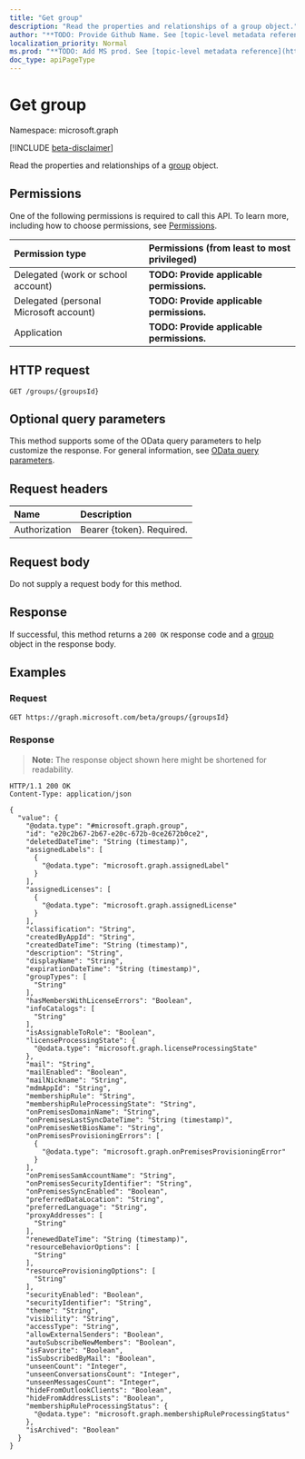 ```yaml
---
title: "Get group"
description: "Read the properties and relationships of a group object."
author: "**TODO: Provide Github Name. See [topic-level metadata reference](https://msgo.azurewebsites.net/add/document/guidelines/metadata.html#topic-level-metadata)**"
localization_priority: Normal
ms.prod: "**TODO: Add MS prod. See [topic-level metadata reference](https://msgo.azurewebsites.net/add/document/guidelines/metadata.html#topic-level-metadata)**"
doc_type: apiPageType
---
```


# Get group
Namespace: microsoft.graph

[!INCLUDE [beta-disclaimer](../../includes/beta-disclaimer.md)]

Read the properties and relationships of a [group](../resources/group.md) object.

## Permissions
One of the following permissions is required to call this API. To learn more, including how to choose permissions, see [Permissions](/graph/permissions-reference).

|Permission type|Permissions (from least to most privileged)|
|:---|:---|
|Delegated (work or school account)|**TODO: Provide applicable permissions.**|
|Delegated (personal Microsoft account)|**TODO: Provide applicable permissions.**|
|Application|**TODO: Provide applicable permissions.**|

## HTTP request

<!-- {
  "blockType": "ignored"
}
-->
``` http
GET /groups/{groupsId}
```

## Optional query parameters
This method supports some of the OData query parameters to help customize the response. For general information, see [OData query parameters](/graph/query-parameters).

## Request headers
|Name|Description|
|:---|:---|
|Authorization|Bearer {token}. Required.|

## Request body
Do not supply a request body for this method.

## Response

If successful, this method returns a `200 OK` response code and a [group](../resources/group.md) object in the response body.

## Examples

### Request
<!-- {
  "blockType": "request",
  "name": "get_group"
}
-->
``` http
GET https://graph.microsoft.com/beta/groups/{groupsId}
```


### Response
>**Note:** The response object shown here might be shortened for readability.
<!-- {
  "blockType": "response",
  "truncated": true,
  "@odata.type": "microsoft.graph.group"
}
-->
``` http
HTTP/1.1 200 OK
Content-Type: application/json

{
  "value": {
    "@odata.type": "#microsoft.graph.group",
    "id": "e20c2b67-2b67-e20c-672b-0ce2672b0ce2",
    "deletedDateTime": "String (timestamp)",
    "assignedLabels": [
      {
        "@odata.type": "microsoft.graph.assignedLabel"
      }
    ],
    "assignedLicenses": [
      {
        "@odata.type": "microsoft.graph.assignedLicense"
      }
    ],
    "classification": "String",
    "createdByAppId": "String",
    "createdDateTime": "String (timestamp)",
    "description": "String",
    "displayName": "String",
    "expirationDateTime": "String (timestamp)",
    "groupTypes": [
      "String"
    ],
    "hasMembersWithLicenseErrors": "Boolean",
    "infoCatalogs": [
      "String"
    ],
    "isAssignableToRole": "Boolean",
    "licenseProcessingState": {
      "@odata.type": "microsoft.graph.licenseProcessingState"
    },
    "mail": "String",
    "mailEnabled": "Boolean",
    "mailNickname": "String",
    "mdmAppId": "String",
    "membershipRule": "String",
    "membershipRuleProcessingState": "String",
    "onPremisesDomainName": "String",
    "onPremisesLastSyncDateTime": "String (timestamp)",
    "onPremisesNetBiosName": "String",
    "onPremisesProvisioningErrors": [
      {
        "@odata.type": "microsoft.graph.onPremisesProvisioningError"
      }
    ],
    "onPremisesSamAccountName": "String",
    "onPremisesSecurityIdentifier": "String",
    "onPremisesSyncEnabled": "Boolean",
    "preferredDataLocation": "String",
    "preferredLanguage": "String",
    "proxyAddresses": [
      "String"
    ],
    "renewedDateTime": "String (timestamp)",
    "resourceBehaviorOptions": [
      "String"
    ],
    "resourceProvisioningOptions": [
      "String"
    ],
    "securityEnabled": "Boolean",
    "securityIdentifier": "String",
    "theme": "String",
    "visibility": "String",
    "accessType": "String",
    "allowExternalSenders": "Boolean",
    "autoSubscribeNewMembers": "Boolean",
    "isFavorite": "Boolean",
    "isSubscribedByMail": "Boolean",
    "unseenCount": "Integer",
    "unseenConversationsCount": "Integer",
    "unseenMessagesCount": "Integer",
    "hideFromOutlookClients": "Boolean",
    "hideFromAddressLists": "Boolean",
    "membershipRuleProcessingStatus": {
      "@odata.type": "microsoft.graph.membershipRuleProcessingStatus"
    },
    "isArchived": "Boolean"
  }
}
```

